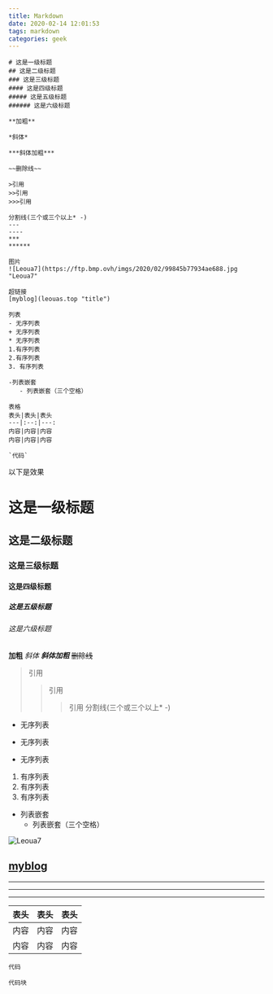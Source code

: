 ```yaml
---
title: Markdown
date: 2020-02-14 12:01:53
tags: markdown
categories: geek
---
```


```
# 这是一级标题
## 这是二级标题
### 这是三级标题
#### 这是四级标题
##### 这是五级标题
###### 这是六级标题
```

```
**加粗**
```

<!-- more -->

```
*斜体*
```

```
***斜体加粗***
```

```
~~删除线~~
```

```
>引用
>>引用
>>>引用
```

```
分割线(三个或三个以上* -)
---
----
***
******
```

```
图片
![Leoua7](https://ftp.bmp.ovh/imgs/2020/02/99845b77934ae688.jpg "Leoua7"
```

```
超链接
[myblog](leouas.top "title")
```

```
列表
- 无序列表
+ 无序列表
* 无序列表
1.有序列表
2.有序列表
3. 有序列表
```

```
-列表嵌套
   - 列表嵌套（三个空格）
```

```
表格
表头|表头|表头
---|:--:|---:
内容|内容|内容
内容|内容|内容
```

```
`代码`
```

以下是效果

# 这是一级标题

## 这是二级标题

### 这是三级标题

#### 这是四级标题

##### 这是五级标题

###### 这是六级标题

**加粗**
*斜体*
***斜体加粗***
~~删除线~~

> 引用
> 
> > 引用
> > 
> > > 引用
> > > 分割线(三个或三个以上* -)

- 无序列表
+ 无序列表
* 无序列表
1. 有序列表
2. 有序列表
3. 有序列表
- 列表嵌套
  - 列表嵌套（三个空格）

![Leoua7](https://ftp.bmp.ovh/imgs/2020/02/99845b77934ae688.jpg "Leoua7")

[myblog](leouas.top "title")
---

----

***

******

| 表头  | 表头  | 表头  |
|:---:|:---:|:---:|
| 内容  | 内容  | 内容  |
| 内容  | 内容  | 内容  |

`代码`

```
代码块
```

